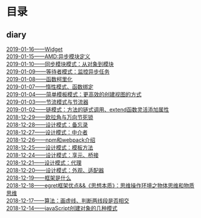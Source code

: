 # 目录

## diary
[2019-01-16——Widget](https://github.com/snsart/blog/blob/master/diary/2019.01.16.md)<br>
[2019-01-15——AMD:异步模块定义](https://github.com/snsart/blog/blob/master/diary/2019.01.15.md)<br>
[2019-01-10——同步模块模式：从对象到模块](https://github.com/snsart/blog/blob/master/diary/2019.01.10.md)<br>
[2019-01-09——等待者模式：监控异步任务](https://github.com/snsart/blog/blob/master/diary/2019.01.09.md)<br>
[2019-01-08——函数柯里化](https://github.com/snsart/blog/blob/master/diary/2019.01.08.md)<br>
[2019-01-07——惰性模式、函数绑定](https://github.com/snsart/blog/blob/master/diary/2019.01.07.md)<br>
[2019-01-04——简单模板模式：更高效的创建视图的方式](https://github.com/snsart/blog/blob/master/diary/2019.01.04.md)<br>
[2019-01-03——节流模式与节流器](https://github.com/snsart/blog/blob/master/diary/2019.01.03.md)<br>
[2019-01-02——链模式：方法的链式调用、extend函数灵活添加属性](https://github.com/snsart/blog/blob/master/diary/2019.01.02.md)<br>
[2018-12-29——欧拉角与万向节死锁](https://github.com/snsart/blog/blob/master/diary/2018.12.29.md)<br>
[2018-12-28——设计模式：备忘录](https://github.com/snsart/blog/blob/master/diary/2018.12.28.md)<br>
[2018-12-27——设计模式：中介者](https://github.com/snsart/blog/blob/master/diary/2018.12.27.md)<br>
[2018-12-26——npm和webpack介绍](https://github.com/snsart/blog/blob/master/diary/2018.12.26.md)<br>
[2018-12-25——设计模式：模板方法](https://github.com/snsart/blog/blob/master/diary/2018.12.25.md)<br>
[2018-12-24——设计模式：享元、桥接](https://github.com/snsart/blog/blob/master/diary/2018.12.24.md)<br>
[2018-12-21——设计模式：代理](https://github.com/snsart/blog/blob/master/diary/2018.12.21.md)<br>
[2018-12-20——设计模式：外观、适配器](https://github.com/snsart/blog/blob/master/diary/2018.12.20.md)<br>
[2018-12-19——框架是什么](https://github.com/snsart/blog/blob/master/diary/2018.12.19.md)<br>
[2018-12-18——egret框架优点&&《思想本质》：思维操作环境之物体思维和物质思维](https://github.com/snsart/blog/blob/master/diary/2018.12.18.md)<br>
[2018-12-17——算法：画虚线、判断两线段是否相交](https://github.com/snsart/blog/blob/master/diary/2018.12.17.md)<br>
[2018-12-14——javaScript创建对象的几种模式](https://github.com/snsart/blog/blob/master/diary/2018.12.14.md)<br>

